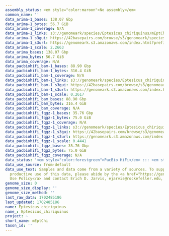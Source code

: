 ```yaml
---
assembly_status: <em style="color:maroon">No assembly</em>
common_name: ''
data_arima-1_bases: 138.07 Gbp
data_arima-1_bytes: 56.7 GiB
data_arima-1_coverage: N/A
data_arima-1_links: s3://genomeark/species/Eptesicus_chiriquinus/mEptChi1/genomic_data/arima/<br>
data_arima-1_s3gui: https://42basepairs.com/browse/s3/genomeark/species/Eptesicus_chiriquinus/mEptChi1/genomic_data/arima/
data_arima-1_s3url: https://genomeark.s3.amazonaws.com/index.html?prefix=species/Eptesicus_chiriquinus/mEptChi1/genomic_data/arima/
data_arima-1_scale: 2.2663
data_arima_bases: 138.07 Gbp
data_arima_bytes: 56.7 GiB
data_arima_coverage: N/A
data_pacbiohifi_bam-1_bases: 88.90 Gbp
data_pacbiohifi_bam-1_bytes: 316.4 GiB
data_pacbiohifi_bam-1_coverage: N/A
data_pacbiohifi_bam-1_links: s3://genomeark/species/Eptesicus_chiriquinus/mEptChi1/genomic_data/pacbio_hifi/<br>
data_pacbiohifi_bam-1_s3gui: https://42basepairs.com/browse/s3/genomeark/species/Eptesicus_chiriquinus/mEptChi1/genomic_data/pacbio_hifi/
data_pacbiohifi_bam-1_s3url: https://genomeark.s3.amazonaws.com/index.html?prefix=species/Eptesicus_chiriquinus/mEptChi1/genomic_data/pacbio_hifi/
data_pacbiohifi_bam-1_scale: 0.2617
data_pacbiohifi_bam_bases: 88.90 Gbp
data_pacbiohifi_bam_bytes: 316.4 GiB
data_pacbiohifi_bam_coverage: N/A
data_pacbiohifi_fqgz-1_bases: 35.76 Gbp
data_pacbiohifi_fqgz-1_bytes: 75.0 GiB
data_pacbiohifi_fqgz-1_coverage: N/A
data_pacbiohifi_fqgz-1_links: s3://genomeark/species/Eptesicus_chiriquinus/mEptChi1/genomic_data/pacbio_hifi/<br>
data_pacbiohifi_fqgz-1_s3gui: https://42basepairs.com/browse/s3/genomeark/species/Eptesicus_chiriquinus/mEptChi1/genomic_data/pacbio_hifi/
data_pacbiohifi_fqgz-1_s3url: https://genomeark.s3.amazonaws.com/index.html?prefix=species/Eptesicus_chiriquinus/mEptChi1/genomic_data/pacbio_hifi/
data_pacbiohifi_fqgz-1_scale: 0.4441
data_pacbiohifi_fqgz_bases: 35.76 Gbp
data_pacbiohifi_fqgz_bytes: 75.0 GiB
data_pacbiohifi_fqgz_coverage: N/A
data_status: '<em style="color:forestgreen">PacBio HiFi</em> ::: <em style="color:forestgreen">Arima</em>'
data_use_source: from-default
data_use_text: Samples and data come from a variety of sources. To support fair and
  productive use of this data, please abide by the <a href="https://genome10k.soe.ucsc.edu/data-use-policies/">Data
  Use Policy</a> and contact Erich D. Jarvis, ejarvis@rockefeller.edu, with any questions.
genome_size: 0
genome_size_display: ''
genome_size_method: ''
last_raw_data: 1702485186
last_updated: 1702485186
name: Eptesicus chiriquinus
name_: Eptesicus_chiriquinus
project: ~
short_name: mEptChi
taxon_id: ''
---
```

